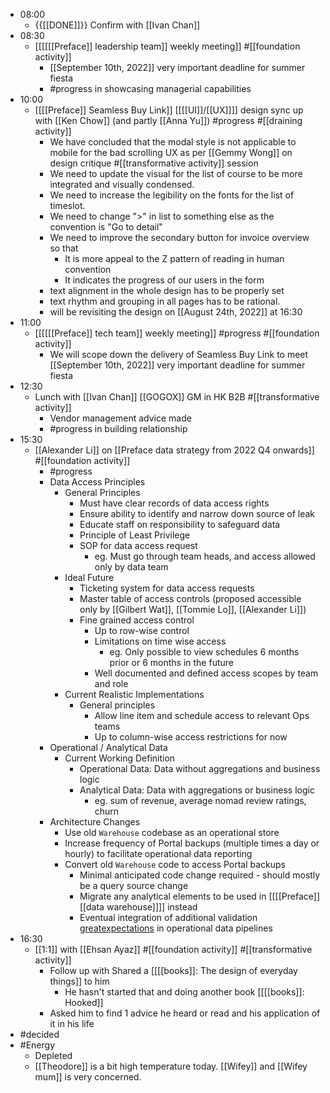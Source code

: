 - 08:00
    - {{[[DONE]]}}  Confirm with [[Ivan Chan]] 
- 08:30
    - [[[[[[Preface]] leadership team]] weekly meeting]] #[[foundation activity]]
        - [[September 10th, 2022]] very important deadline for summer fiesta
        - #progress in showcasing managerial capabilities
- 10:00
    - [[[[Preface]] Seamless Buy Link]] [[[[UI]]/[[UX]]]] design sync up with [[Ken Chow]] (and partly [[Anna Yu]]) #progress #[[draining activity]]
        - We have concluded that the modal style is not applicable to mobile for the bad scrolling UX as per [[Gemmy Wong]] on design critique #[[transformative activity]] session
        - We need to update the visual for the list of course to be more integrated and visually condensed.
        - We need to increase the legibility on the fonts for the list of timeslot.
        - We need to change ">" in list to something else as the convention is "Go to detail"
        - We need to improve the secondary button for invoice overview so that
            - It is more appeal to the Z pattern of reading in human convention
            - It indicates the progress of our users in the form
        - text alignment in the whole design has to be properly set
        - text rhythm and grouping in all pages has to be rational.
        - will be revisiting the design on [[August 24th, 2022]] at 16:30
- 11:00
    - [[[[[[Preface]] tech team]] weekly meeting]] #progress #[[foundation activity]]
        - We will scope down the delivery of Seamless Buy Link to meet [[September 10th, 2022]] very important deadline for summer fiesta
- 12:30
    - Lunch with [[Ivan Chan]] [[GOGOX]] GM in HK B2B #[[transformative activity]]
        - Vendor management advice made
        - #progress in building relationship
- 15:30
    - [[Alexander Li]] on [[Preface data strategy from 2022 Q4 onwards]] #[[foundation activity]]
        - #progress
        - Data Access Principles 
            - General Principles
                - Must have clear records of data access rights
                - Ensure ability to identify and narrow down source of leak 
                - Educate staff on responsibility to safeguard data
                - Principle of Least Privilege
                - SOP for data access request
                    - eg. Must go through team heads, and access allowed only by data team
            - Ideal Future
                - Ticketing system for data access requests
                - Master table of access controls (proposed accessible only by [[Gilbert Wat]], [[Tommie Lo]], [[Alexander Li]])
                - Fine grained access control
                    - Up to row-wise control
                    - Limitations on time wise access
                        - eg. Only possible to view schedules 6 months prior or 6 months in the future
                    - Well documented and defined access scopes by team and role
            - Current Realistic Implementations
                - General principles
                    - Allow line item and schedule access to relevant Ops teams 
                    - Up to column-wise access restrictions for now
        - Operational / Analytical Data 
            - Current Working Definition
                - Operational Data: Data without aggregations and business logic 
                - Analytical Data: Data with aggregations or business logic
                    -  eg. sum of revenue, average nomad review ratings, churn
        - Architecture Changes
            - Use old `Warehouse` codebase as an operational store
            - Increase frequency of Portal backups (multiple times a day or hourly) to facilitate operational data reporting
            - Convert old `Warehouse` code to access Portal backups 
                - Minimal anticipated code change required - should mostly be a query source change
                - Migrate any analytical elements to be used in [[[[Preface]] [[data warehouse]]]] instead
                - Eventual integration of additional validation [greatexpectations](https://greatexpectations.io/) in operational data pipelines
- 16:30
    - [[1:1]] with [[Ehsan Ayaz]] #[[foundation activity]] #[[transformative activity]]
        - Follow up with Shared a [[[[books]]: The design of everyday things]] to him
            - He hasn't started that and doing another book [[[[books]]: Hooked]]
        - Asked him to find 1 advice he heard or read and his application of it in his life
- #decided
- #Energy
    - Depleted
    - [[Theodore]] is a bit high temperature today. [[Wifey]] and [[Wifey mum]] is very concerned.
